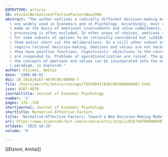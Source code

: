 ```yaml
---
ENTRYTYPE: article
ID: etzioniNormativeaffectiveFactorsNew1988
abstract: "The author outlines a radically different decision-making model form the\
  \ one widely used in Economics and in Psychology. Accordingly, most choices are\
  \ made on the basis of emotional involvements and value commitments. Information\
  \ processing is often excluded. In other areas of choices, emotions and values allow\
  \ for some subsets of options to be rationally considered but \u2018color\u2019\
  \ them and/or short cut the deliberations. In a still other subset emotion/values\
  \ require rational decision-making. Emotions and values are not necessarily disruptive;\
  \ they have positive functions. Cognitivists' objections to the concept of emotions\
  \ are responded to. Problems of operationalization are raised. The question, if\
  \ the concepts of emotions and values can be incorporated into the neoclassical\
  \ paradigm, is explored."
author: Etzioni, Amitai
date: '1988-06-01'
doi: 10.1016/0167-4870(88)90048-7
file: /Users/aerith/Zotero/storage/TQCUXR4T/0167487088900487.html
issn: 0167-4870
journaltitle: Journal of Economic Psychology
number: '2'
pages: 125--150
shortjournal: Journal of Economic Psychology
shorttitle: Normative-Affective Factors
title: 'Normative-Affective Factors: Toward a New Decision-Making Model'
url: https://www.sciencedirect.com/science/article/pii/0167487088900487
urldate: '2023-10-29'
volume: '9'

---
```

[[Etzioni, Amitai]]

